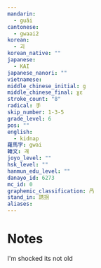 ```yaml
---
mandarin:
  - guǎi
cantonese:
  - gwaai2
korean:
  - 괴
korean_native: ""
japanese:
  - KAI
japanese_nanori: ""
vietnamese:
middle_chinese_initial: g
middle_chinese_final: ɣɛ
stroke_count: "8"
radical: 手
skip_number: 1-3-5
grade_level: 6
pos: ""
english:
  - kidnap
羅馬字: gwai
韓文: 괘
joyo_level: ""
hsk_level: ""
hanmun_edu_level: ""
danayo_id: 6273
mc_id: 0
graphemic_classification: 冎
stand_in: 誘拐
aliases:
---
```


# Notes
I'm shocked its not old

